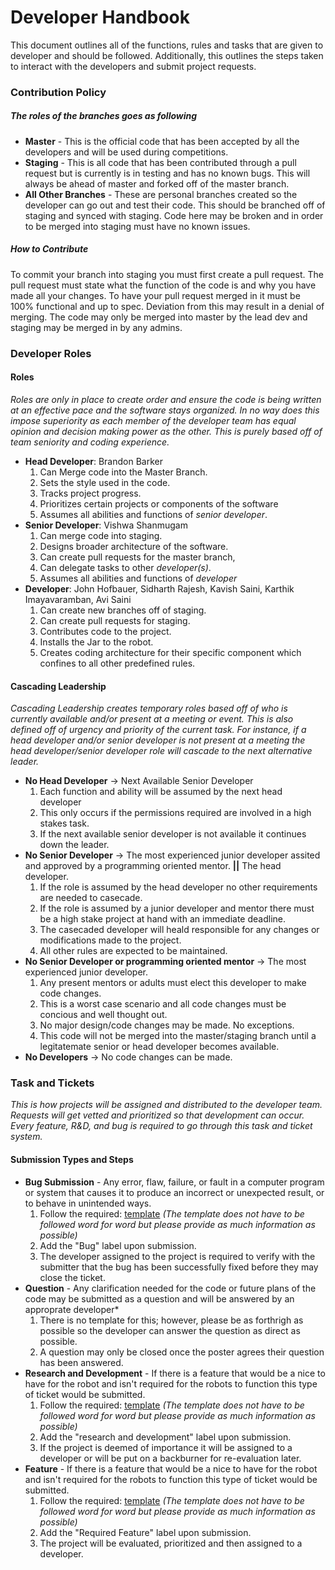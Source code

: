 # Developer Handbook
This document outlines all of the functions, rules and tasks that are given to developer and should be followed. Additionally, this outlines the steps taken to interact with the developers and submit project requests.

### Contribution Policy 
##### The roles of the branches goes as following

- **Master** - This is the official code that has been accepted by all the developers and will be used during competitions.
- **Staging** - This is all code that has been contributed through a pull request but is currently is in testing and has no known bugs. This will always be ahead of master and forked off of the master branch.
- **All Other Branches** - These are personal branches created so the developer can go out and test their code. This should be branched off of staging and synced with staging. Code here may be broken and in order to be merged into staging must have no known issues.

##### How to Contribute
To commit your branch into staging you must first create a pull request. The pull request must state what the function of the code is and why you have made all your changes. To have your pull request merged in it must be 100% functional and up to spec. Deviation from this may result in a denial of merging. The code may only be merged into master by the lead dev and staging may be merged in by any admins. 

### Developer Roles
#### Roles
*Roles are only in place to create order and ensure the code is being written at an effective pace and the software stays organized. In no way does this impose superiority as each member of the developer team has equal opinion and decision making power as the other. This is purely based off of team seniority and coding experience.* 

- **Head Developer**: Brandon Barker
  1. Can Merge code into the Master Branch.
  2. Sets the style used in the code.
  3. Tracks project progress.
  4. Prioritizes certain projects or components of the software
  5. Assumes all abilities and functions of *senior developer*.
- **Senior Developer**: Vishwa Shanmugam
  1. Can merge code into staging.
  2. Designs broader architecture of the software.
  3. Can create pull requests for the master branch,
  4. Can delegate tasks to other *developer(s)*.
  5. Assumes all abilities and functions of *developer*
- **Developer**: John Hofbauer, Sidharth Rajesh, Kavish Saini, Karthik Imayavaramban, Avi Saini
  1. Can create new branches off of staging.
  2. Can create pull requests for staging.
  3. Contributes code to the project.
  4. Installs the Jar to the robot.
  5. Creates coding architecture for their specific component which confines to all other predefined rules.

#### Cascading Leadership
*Cascading Leadership creates temporary roles based off of who is currently available and/or present at a meeting or event. This is also defined off of urgency and priority of the current task. For instance, if a head developer and/or senior developer is not present at a meeting the head developer/senior developer role will cascade to the next alternative leader.*

- **No Head Developer** → Next Available Senior Developer
  1. Each function and ability will be assumed by the next head developer
  2. This only occurs if the permissions required are involved in a high stakes task.
  3. If the next available senior developer is not available it continues down the leader.
- **No Senior Developer** → The most experienced junior developer assited and approved by a programming oriented mentor. **||** The head developer.
  1. If the role is assumed by the head developer no other requirements are needed to casecade.
  2. If the role is assumed by a junior developer and mentor there must be a high stake project at hand with an immediate deadline.
  3. The casecaded developer will heald responsible for any changes or modifications made to the project.
  4. All other rules are expected to be maintained.
- **No Senior Developer or programming oriented mentor** → The most experienced junior developer.
  1. Any present mentors or adults must elect this developer to make code changes.
  2. This is a worst case scenario and all code changes must be concious and well thought out.
  3. No major design/code changes may be made. No exceptions.
  4. This code will not be merged into the master/staging branch until a legitatemate senior or head developer becomes available.
 - **No Developers** → No code changes can be made.
 
### Task and Tickets
*This is how projects will be assigned and distributed to the developer team. Requests will get vetted and prioritized so that development can occur. Every feature, R&D, and bug is required to go through this task and ticket system.*

#### Submission Types and Steps
- **Bug Submission** - Any error, flaw, failure, or fault in a computer program or system that causes it to produce an incorrect or unexpected result, or to behave in unintended ways. 
  1. Follow the required: [template](https://github.com/OutoftheBoxFTC/DeveloperHandbook/blob/master/templates/bug.md) *(The template does not have to be followed word for word but please provide as much information as possible)* 
  2. Add the "Bug" label upon submission.
  3. The developer assigned to the project is required to verify with the submitter that the bug has been successfully fixed before they may close the ticket.
- **Question** - Any clarification needed for the code or future plans of the code may be submitted as a question and will be answered by an approprate developer*
  1. There is no template for this; however, please be as forthrigh as possible  so the developer can answer the question as direct as possible.
  2. A question may only be closed once the poster agrees their question has been answered.
- **Research and Development** - If there is a feature that would be a nice to have for the robot and isn't required for the robots to function this type of ticket would be submitted.
  1. Follow the required: [template](https://github.com/OutoftheBoxFTC/DeveloperHandbook/blob/master/templates/rnd.md) *(The template does not have to be followed word for word but please provide as much information as possible)* 
  2. Add the "research and development" label upon submission.
  3. If the project is deemed of importance it will be assigned to a developer or will be put on a backburner for re-evaluation later.
- **Feature** - If there is a feature that would be a nice to have for the robot and isn't required for the robots to function this type of ticket would be submitted.
  1. Follow the required: [template](https://github.com/OutoftheBoxFTC/DeveloperHandbook/blob/master/templates/feature.md) *(The template does not have to be followed word for word but please provide as much information as possible)*
  2. Add the "Required Feature" label upon submission.
  3. The project will be evaluated, prioritized and then assigned to a developer.
